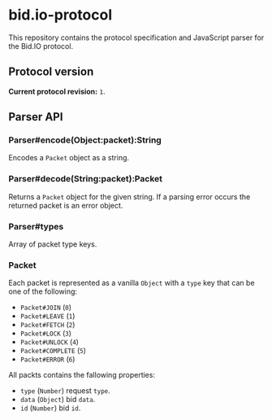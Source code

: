 
# bid.io-protocol

  This repository contains the protocol specification and JavaScript
  parser for the Bid.IO protocol.

## Protocol version

  **Current protocol revision:** `1`.

## Parser API

### Parser#encode(Object:packet):String

  Encodes a `Packet` object as a string.

### Parser#decode(String:packet):Packet

  Returns a `Packet` object for the given string. If a parsing error
  occurs the returned packet is an error object.

### Parser#types

  Array of packet type keys.

### Packet

  Each packet is represented as a vanilla `Object` with a
  `type` key that can be one of the following:

  - `Packet#JOIN` (`0`)
  - `Packet#LEAVE` (`1`)
  - `Packet#FETCH` (`2`)
  - `Packet#LOCK` (`3`)
  - `Packet#UNLOCK` (`4`)
  - `Packet#COMPLETE` (`5`)
  - `Packet#ERROR` (`6`)

  All packts contains the fallowing properties:

  - `type` (`Number`) request `type`. 
  - `data` (`Object`) bid `data`.
  - `id` (`Number`) bid `id`.

